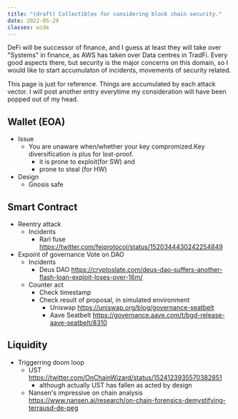 ```yaml
---
title: "(draft) Collectibles for considering block chain security."
date: 2022-05-29
classes: wide
---
```


DeFi will be successor of finance, and I guess at least they will take over "Systems" in finance, as AWS has taken over Data centres in TradFi.
Every good aspects there, but security is the major concerns on this domain, so I would like to start accumulaton of incidents, movements of security related.

This page is just for reference. Things are accumulated by each attack vector. I will post another entry everytime my consideration will have been popped out of my head.

## Wallet (EOA)

- Issue
  - You are unaware when/whether your key compromized.Key diversification is plus for lost-proof.
    - it is prone to exploit(for SW) and
    - prone to steal  (for HW)
- Design
  - Gnosis safe

## Smart Contract

- Reentry attack
  - Incidents
    - Rari fuse <https://twitter.com/feiprotocol/status/1520344430242254849>
- Expoint of governance Vote on DAO
  - Incidents
    - Deus DAO <https://cryptoslate.com/deus-dao-suffers-another-flash-loan-exploit-loses-over-16m/>
  - Counter act
    - Check timestamp <xxx>
    - Check result of proposal, in simulated environment
      - Uniswap <https://uniswap.org/blog/governance-seatbelt>
      - Aave Seatbelt <https://governance.aave.com/t/bgd-release-aave-seatbelt/8310>

## Liquidity

- Triggerring doom loop
  - UST <https://twitter.com/OnChainWizard/status/1524123935570382851>
    - although actually UST has fallen as acted by design
  - Nansen's impressive on chain analysis <https://www.nansen.ai/research/on-chain-forensics-demystifying-terrausd-de-peg>

